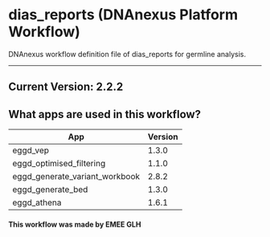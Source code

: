 # dias_reports (DNAnexus Platform Workflow)
DNAnexus workflow definition file of dias_reports for germline analysis.

-------

## Current Version: 2.2.2

## What apps are used in this workflow?

|  App 	| Version  	|
|---	|---	|
|eggd_vep      |1.3.0|
|eggd_optimised_filtering      |1.1.0|
|eggd_generate_variant_workbook    |2.8.2|
|eggd_generate_bed       |1.3.0|
|eggd_athena             |1.6.1|


#### This workflow was made by EMEE GLH
